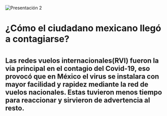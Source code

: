 ![Presentación 2](https://user-images.githubusercontent.com/69493426/90194550-3191fe00-dd8d-11ea-8d34-3301e1b8e94f.png)  
     
 <h1>¿Cómo el ciudadano mexicano llegó a contagiarse?<h1>
        <h2>Las redes vuelos internacionales(RVI) fueron la vía principal en el contagio del Covid-19, eso provocó que en México el virus se instalara con mayor facilidad y rapidez            mediante la red de vuelos nacionales. Estas tuvieron menos tiempo para reaccionar y sirvieron de advertencia al resto.<h2>
 
 
  
        




